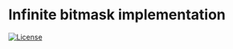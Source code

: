 Infinite bitmask implementation
===

[![License](https://img.shields.io/badge/License-MIT-blue.svg)](https://opensource.org/licenses/MIT)
